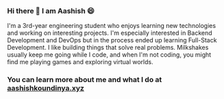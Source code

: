 ### Hi there 👋 I am Aashish 😄

I'm a 3rd-year engineering student who enjoys learning new technologies and working on interesting projects. I'm especially interested in Backend Development and DevOps but in the process ended up learning Full-Stack Development. I like building things that solve real problems. Milkshakes usually keep me going while I code, and when I'm not coding, you might find me playing games and exploring virtual worlds.

### You can learn more about me and what I do at [aashishkoundinya.xyz](https://aashishkoundinya.xyz/)
